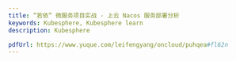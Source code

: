 ```yaml
---
title: “若依” 微服务项目实战 - 上云 Nacos 服务部署分析
keywords: Kubesphere, Kubesphere learn
description: Kubesphere

pdfUrl: https://www.yuque.com/leifengyang/oncloud/puhqea#fl62n
---
```

